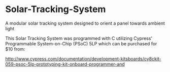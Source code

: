 # Solar-Tracking-System
A modular solar tracking system designed to orient a panel towards ambient light

This Solar Tracking System was programmed with C utilizing Cypress' Programmable System-on-Chip (PSoC) 5LP which can be purchased for $10 from:

http://www.cypress.com/documentation/development-kitsboards/cy8ckit-059-psoc-5lp-prototyping-kit-onboard-programmer-and
